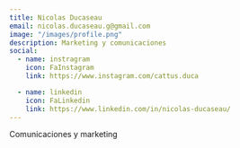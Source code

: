 ```yaml
---
title: Nicolas Ducaseau
email: nicolas.ducaseau.g@gmail.com
image: "/images/profile.png"
description: Marketing y comunicaciones
social:
  - name: instragram
    icon: FaInstagram
    link: https://www.instagram.com/cattus.duca

  - name: linkedin
    icon: FaLinkedin
    link: https://www.linkedin.com/in/nicolas-ducaseau/
---
```


Comunicaciones y marketing
